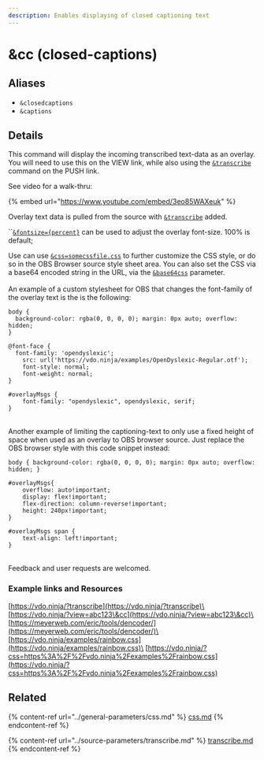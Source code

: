 ```yaml
---
description: Enables displaying of closed captioning text
---
```


# \&cc (closed-captions)

## Aliases

* `&closedcaptions`
* `&captions`

## Details



This command will display the incoming transcribed text-data as an overlay. You will need to use this on the VIEW link, while also using the [`&transcribe`](../source-parameters/transcribe.md) command on the PUSH link.

See video for a walk-thru:

{% embed url="https://www.youtube.com/embed/3eo85WAXeuk" %}

Overlay text data is pulled from the source with [`&transcribe`](../source-parameters/transcribe.md) added.&#x20;

``[`&fontsize={percent}`](fontsize.md) can be used to adjust the overlay font-size. 100% is default;&#x20;

Use can use [`&css=somecssfile.css`](../general-parameters/css.md) to further customize the CSS style, or do so in the OBS Browser source style sheet area. You can also set the CSS via a base64 encoded string in the URL, via the [`&base64css`](../general-parameters/css.md) parameter.\
\
An example of a custom stylesheet for OBS that changes the font-family of the overlay text is the is the following:

```
body {
  background-color: rgba(0, 0, 0, 0); margin: 0px auto; overflow: hidden;
}

@font-face {
  font-family: 'opendyslexic';
	src: url('https://vdo.ninja/examples/OpenDyslexic-Regular.otf');
	font-style: normal;
	font-weight: normal;
} 

#overlayMsgs {
	font-family: "opendyslexic", opendyslexic, serif;
}
```

\
Another example of limiting the captioning-text to only use a fixed height of space when used as an overlay to OBS browser source. Just replace the OBS browser style with this code snippet instead:

```
body { background-color: rgba(0, 0, 0, 0); margin: 0px auto; overflow: hidden; }

#overlayMsgs{
    overflow: auto!important;
    display: flex!important;
    flex-direction: column-reverse!important;
    height: 240px!important;
}

#overlayMsgs span {
    text-align: left!important;
}
```

\
Feedback and user requests are welcomed.

### Example links and  Resources

[https://vdo.ninja/?transcribe](https://vdo.ninja/?transcribe)\
[https://vdo.ninja/?view=abc123\&cc](https://vdo.ninja/?view=abc123\&cc)\
[https://meyerweb.com/eric/tools/dencoder/](https://meyerweb.com/eric/tools/dencoder/)\
[https://vdo.ninja/examples/rainbow.css](https://vdo.ninja/examples/rainbow.css)\
[https://vdo.ninja/?css=https%3A%2F%2Fvdo.ninja%2Fexamples%2Frainbow.css](https://vdo.ninja/?css=https%3A%2F%2Fvdo.ninja%2Fexamples%2Frainbow.css)

## Related

{% content-ref url="../general-parameters/css.md" %}
[css.md](../general-parameters/css.md)
{% endcontent-ref %}

{% content-ref url="../source-parameters/transcribe.md" %}
[transcribe.md](../source-parameters/transcribe.md)
{% endcontent-ref %}
